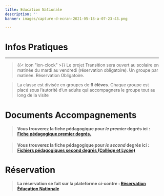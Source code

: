 ```yaml
---
title: Education Nationale
description: ''
banner: images/capture-d-ecran-2021-05-18-a-07-23-43.png

---
```

# Infos Pratiques

***

> {{< icon "ion-clock" >}} Le projet Transition sera ouvert au scolaire en matinée du mardi au vendredi (réservation obligatoire). Un groupe par matinée. Réservation Obligatoire. 

> La classe est divisée en groupes de **6 élèves**. Chaque groupe est placé sous l’autorité d’un adulte  qui accompagnera le groupe tout au long de la visite

# Documents Accompagnements

> #### Vous trouverez la fiche pédagogique pour _le premier_ degrés ici : [Fiche pédagogique premier degrés. ](https://smallpdf.com/shared#st=e534df00-aea4-4ccd-8f06-505623532fbf&fn=TRANSITION+Fiches+p%C3%A9dagogiques+1er+degr%C3%A9.pdf&ct=1621315282226&tl=share-document&rf=link)

> #### Vous trouverez la fiche pédagogique pour _le second_ degrés ici : [Fichiers pédagogiques second degrés (Collège et Lycée)](https://filex.ac-amiens.fr/get?k=v1D3q8E4bWra6GyG2Af)

# Réservation

> #### La réservation se fait sur la plateforme ci-contre : [Réservation Éducation Nationale ](https://www.billetweb.fr/en-transition-espace-ephemere-dart-urbain)